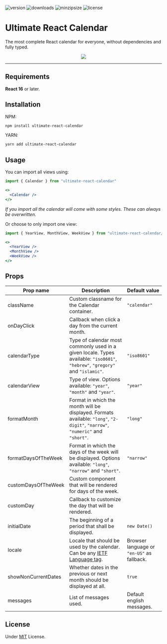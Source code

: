 ![version](https://img.shields.io/npm/v/ultimate-react-calendar/latest) ![downloads](https://img.shields.io/npm/dt/ultimate-react-calendar) ![minzipsize](https://img.shields.io/bundlephobia/minzip/ultimate-react-calendar/latest) ![license](https://img.shields.io/github/license/cecicifu/ultimate-react-calendar)

# Ultimate React Calendar

The most complete React calendar for everyone, without dependencies and fully typed.

<div align="center">
  <img src="https://github.com/cecicifu/ultimate-react-calendar/assets/15237067/825ff5a4-388a-4c90-b3d9-4acd5d75468b">
</div>

---

## Requirements

**React 16** or later.

## Installation

NPM:

```bash
npm install ultimate-react-calendar
```

YARN:

```bash
yarn add ultimate-react-calendar
```

## Usage

You can import all views using:

```jsx
import { Calendar } from "ultimate-react-calendar"

<>
  <Calendar />
</>
```

_If you import all the calendar will come with some styles. These can always be overwritten._

Or choose to only import one view:

```jsx
import { YearView, MonthView, WeekView } from "ultimate-react-calendar/views"

<>
  <YearView />
  <MonthView />
  <WeekView />
</>
```

## Props

| Prop name           | Description                                                                                                                   | Default value                              |
| ------------------- | ----------------------------------------------------------------------------------------------------------------------------- | ------------------------------------------ |
| className           | Custom classname for the Calendar container.                                                                                  | `"calendar"`                               |
| onDayClick          | Callback when click a day from the current month.                                                                             |                                            |
| calendarType        | Type of calendar most commonly used in a given locale. Types available: `"iso8601"`, `"hebrew"`, `"gregory"` and `"islamic"`. | `"iso8601"`                                |
| calendarView        | Type of view. Options available: `"year"`, `"month"` and `"year"`.                                                            | `"year"`                                   |
| formatMonth         | Format in which the month will be displayed. Formats available: `"long"`, `"2-digit"`, `"narrow"`, `"numeric"` and `"short"`. | `"long"`                                   |
| formatDaysOfTheWeek | Format in which the days of the week will be displayed. Options available: `"long"`, `"narrow"` and `"short"`.                | `"narrow"`                                 |
| customDaysOfTheWeek | Custom component that will be rendered for days of the week.                                                                  |                                            |
| customDay           | Callback to customize the day that will be rendered.                                                                          |                                            |
| initialDate         | The beginning of a period that shall be displayed.                                                                            | `new Date()`                               |
| locale              | Locale that should be used by the calendar. Can be any [IETF Language tag](https://en.wikipedia.org/wiki/IETF_language_tag).  | Browser language or `"en-US"` as fallback. |
| showNonCurrentDates | Whether dates in the previous or next month should be displayed at all.                                                       | `true`                                     |
| messages            | List of messages used.                                                                                                        | Default english messages.                  |

## License

Under [MIT](https://github.com/cecicifu/ultimate-react-calendar/blob/main/LICENSE) License.
